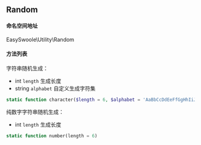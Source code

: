 ## Random

#### 命名空间地址

EasySwoole\Utility\Random

#### 方法列表

字符串随机生成：

- int    `length`     生成长度
- string `alphabet`   自定义生成字符集

```php
static function character($length = 6, $alphabet = 'AaBbCcDdEeFfGgHhIiJjKkLlMmNnOoPpQqRrSsTtUuVvWwXxYyZz0123456789')
```

纯数字字符串随机生成：

- int `length` 生成长度

```php
static function number(length = 6)
```

